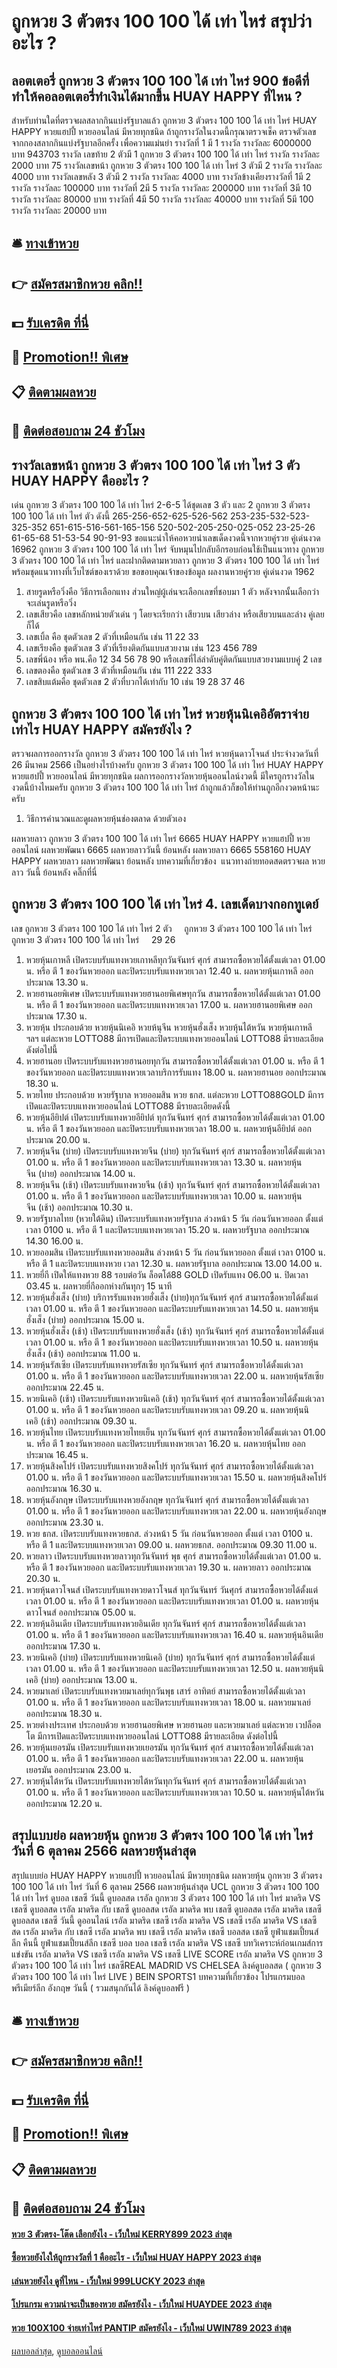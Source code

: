 # ถูกหวย 3 ตัวตรง 100 100 ได้ เท่า ไหร่ สรุปว่าอะไร ?
## ลอตเตอรี่ ถูกหวย 3 ตัวตรง 100 100 ได้ เท่า ไหร่ 900 ข้อดีที่ทำให้คอลอตเตอรี่ทำเงินได้มากขึ้น HUAY HAPPY ที่ไหน ?
สำหรับท่านใดที่ตรวจผลสลากกินแบ่งรัฐบาลแล้ว ถูกหวย 3 ตัวตรง 100 100 ได้ เท่า ไหร่ HUAY HAPPY หวยแฮปปี้ หวยออนไลน์ มีหวยทุกชนิด ถ้าถูกรางวัลในงวดนี้กรุณาตรวจเช็ค ตรวจตัวเลขจากกองสลากกินแบ่งรัฐบาลอีกครั้ง เพื่อความแม่นยำ
รางวัลที่ 1 มี 1 รางวัล รางวัลละ 6000000 บาท
943703
รางวัล เลขท้าย 2 ตัวมี 1 ถูกหวย 3 ตัวตรง 100 100 ได้ เท่า ไหร่ รางวัล รางวัลละ 2000 บาท
75
รางวัลเลขหน้า ถูกหวย 3 ตัวตรง 100 100 ได้ เท่า ไหร่ 3 ตัวมี 2 รางวัล รางวัลละ 4000 บาท
รางวัลเลขหลัง 3 ตัวมี 2 รางวัล รางวัลละ 4000 บาท
รางวัลข้างเคียงรางวัลที่ 1มี 2 รางวัล รางวัลละ 100000 บาท
รางวัลที่ 2มี 5 รางวัล รางวัลละ 200000 บาท
รางวัลที่ 3มี 10 รางวัล รางวัลละ 80000 บาท
รางวัลที่ 4มี 50 รางวัล รางวัลละ 40000 บาท
รางวัลที่ 5มี 100 รางวัล รางวัลละ 20000 บาท

## 🛎 [ทางเข้าหวย](https://bit.ly/3BG5bNw)
## 👉 [สมัครสมาชิกหวย คลิก!!](https://bit.ly/3BG5bNw)
## 💵 [รับเครดิต ที่นี่](https://bit.ly/3C3mvgS)
## 👑 [Promotion!! พิเศษ](https://bit.ly/3C3mvgS)
## 📋 [ติดตามผลหวย](https://bit.ly/3C3mvgS)
## 📱 [ติดต่อสอบถาม 24 ชัวโมง](https://bit.ly/3C3mvgS)

## รางวัลเลขหน้า ถูกหวย 3 ตัวตรง 100 100 ได้ เท่า ไหร่ 3 ตัว HUAY HAPPY คืออะไร ?
เด่น ถูกหวย 3 ตัวตรง 100 100 ได้ เท่า ไหร่ 2-6-5 ได้ชุดเลข 3 ตัว และ 2 ถูกหวย 3 ตัวตรง 100 100 ได้ เท่า ไหร่ ตัว ดังนี้
265-256-652-625-526-562
253-235-532-523-325-352
651-615-516-561-165-156
520-502-205-250-025-052
23-25-26
61-65-68
51-53-54
90-91-93
ขอแนะนำให้คอหวยนำเลขเด็ดงวดนี้จากหวยคู่รวย คู่เด่นงวด 16962 ถูกหวย 3 ตัวตรง 100 100 ได้ เท่า ไหร่ จับหมุนไปกลับอีกรอบก่อนใช้เป็นแนวทาง ถูกหวย 3 ตัวตรง 100 100 ได้ เท่า ไหร่ และฝากติดตามหวยลาว ถูกหวย 3 ตัวตรง 100 100 ได้ เท่า ไหร่ พร้อมชุดแนวทางที่เว็บไซต์ของเราด้วย
ขอขอบคุณเจ้าของข้อมูล
ผลงานหวยคู่รวย คู่เด่นงวด 1962

1. สายรูดหรือวิ่งคือ วิธีการเลือกแทง ส่วนใหญ่ผู้เล่นจะเลือกเลขที่ชอบมา 1 ตัว หลังจากนั้นเลือกว่าจะเล่นรูดหรือวิ่ง
2. เลขเสียวคือ เลขหลักหน่วยตัวเด่น ๆ โดยจะเรียกว่า เสียวบน เสียวล่าง หรือเสียวบนและล่าง คู่เลยก็ได้
3. เลขเบิ้ล คือ ชุดตัวเลข 2 ตัวที่เหมือนกัน เช่น 11 22 33
4. เลขเรียงคือ ชุดตัวเลข 3 ตัวที่เรียงติดกันแบบสวยงาม เช่น 123 456 789
5. เลขพี่น้อง หรือ พน.คือ 12 34 56 78 90 หรือเลขที่ไล่ลำดับคู่ติดกันแบบสวยงามแบบคู่ 2 เลข
6. เลขตองคือ ชุดตัวเลข 3 ตัวที่เหมือนกัน เช่น 111 222 333
7. เลขสิบแต้มคือ ชุดตัวเลข 2 ตัวที่บวกได้เท่ากับ 10 เช่น 19 28 37 46

## ถูกหวย 3 ตัวตรง 100 100 ได้ เท่า ไหร่ หวยหุ้นนิเคอิอัตราจ่ายเท่าไร HUAY HAPPY สมัครยังไง ?
ตรวจผลการออกรางวัล ถูกหวย 3 ตัวตรง 100 100 ได้ เท่า ไหร่ หวยหุ้นดาวโจนส์ ประจำงวดวันที่ 26 มีนาคม 2566
เป็นอย่างไรบ้างครับ ถูกหวย 3 ตัวตรง 100 100 ได้ เท่า ไหร่ HUAY HAPPY หวยแฮปปี้ หวยออนไลน์ มีหวยทุกชนิด ผลการออกรางวัลหวยหุ้นออนไลน์งวดนี้ มีใครถูกรางวัลในงวดนี้บ้างไหมครับ ถูกหวย 3 ตัวตรง 100 100 ได้ เท่า ไหร่ ถ้าถูกแล้วก็ขอให้ท่านถูกอีกงวดหน้านะครับ
1. วิธีการคำนวณและดูผลหวยหุ้นช่องตลาด ด้วยตัวเอง

ผลหวยลาว ถูกหวย 3 ตัวตรง 100 100 ได้ เท่า ไหร่ 6665 HUAY HAPPY หวยแฮปปี้ หวยออนไลน์ ผลหวยพัฒนา 6665 ผลหวยลาววันนี้ ย้อนหลัง
ผลหวยลาว 6665 558160
 HUAY HAPPY ผลหวยลาว ผลหวยพัฒนา ย้อนหลัง 
บทความที่เกี่ยวข้อง
 แนวทางถ่ายทอดสดตรวจผล หวยลาว วันนี้ ย้อนหลัง คลิ๊กที่นี่  

## ถูกหวย 3 ตัวตรง 100 100 ได้ เท่า ไหร่ 4. เลขเด็ดบางกอกทูเดย์
เลข ถูกหวย 3 ตัวตรง 100 100 ได้ เท่า ไหร่ 2 ตัว     ถูกหวย 3 ตัวตรง 100 100 ได้ เท่า ไหร่   ถูกหวย 3 ตัวตรง 100 100 ได้ เท่า ไหร่     29 26
1. หวยหุ้นเกาหลี เปิดระบบรับแทงหวยเกาหลีทุกวันจันทร์ ศุกร์ สามารถซื้อหวยได้ตั้งแต่เวลา 01.00 น. หรือ ตี 1 ของวันหวยออก และปิดระบบรับแทงหวยเวลา 12.40 น. ผลหวยหุ้นเกาหลี ออกประมาณ 13.30 น.
2. หวยฮานอยพิเศษ เปิดระบบรับแทงหวยฮานอยพิเศษทุกวัน สามารถซื้อหวยได้ตั้งแต่เวลา 01.00 น. หรือ ตี 1 ของวันหวยออก และปิดระบบแทงหวยเวลา 17.00 น. ผลหวยฮานอยพิเศษ ออกประมาณ 17.30 น.
3. หวยหุ้น ประกอบด้วย หวยหุ้นนิเคอิ หวยห้นุจีน หวยหุ้นฮั่งเส็ง หวยหุ้นไต้หวัน หวยหุ้นเกาหลี ฯลฯ แต่ละหวย LOTTO88 มีการเปิดและปิดระบบแทงหวยออนไลน์ LOTTO88 มีรายละเอียด ดังต่อไปนี้
4. หวยฮานอย เปิดระบบรับแทงหวยฮานอยทุกวัน สามารถซื้อหวยได้ตั้งแต่เวลา 01.00 น. หรือ ตี 1 ของวันหวยออก และปิดระบบแทงหวยเวลาบริการรับแทง 18.00 น. ผลหวยฮานอย ออกประมาณ 18.30 น.
5. หวยไทย ประกอบด้วย หวยรัฐบาล หวยออมสิน หวย ธกส. แต่ละหวย LOTTO88GOLD มีการเปิดและปิดระบบแทงหวยออนไลน์ LOTTO88 มีรายละเอียดดังนี้
6. หวยหุ้นอียิปต์ เปิดระบบรับแทงหวยอียิปต์ ทุกวันจันทร์ ศุกร์ สามารถซื้อหวยได้ตั้งแต่เวลา 01.00 น. หรือ ตี 1 ของวันหวยออก และปิดระบบรับแทงหวยเวลา 18.00 น. ผลหวยหุ้นอียิปต์ ออกประมาณ 20.00 น.
7. หวยหุ้นจีน (บ่าย) เปิดระบบรับแทงหวยจีน (บ่าย) ทุกวันจันทร์ ศุกร์ สามารถซื้อหวยได้ตั้งแต่เวลา 01.00 น. หรือ ตี 1 ของวันหวยออก และปิดระบบรับแทงหวยเวลา 13.30 น. ผลหวยหุ้นจีน (บ่าย) ออกประมาณ 14.00 น.
8. หวยหุ้นจีน (เช้า) เปิดระบบรับแทงหวยจีน (เช้า) ทุกวันจันทร์ ศุกร์ สามารถซื้อหวยได้ตั้งแต่เวลา 01.00 น. หรือ ตี 1 ของวันหวยออก และปิดระบบรับแทงหวยเวลา 10.00 น. ผลหวยหุ้นจีน (เช้า) ออกประมาณ 10.30 น.
9. หวยรัฐบาลไทย (หวยใต้ดิน) เปิดระบบรับแทงหวยรัฐบาล ล่วงหน้า 5 วัน ก่อนวันหวยออก ตั้งแต่ เวลา 0100 น. หรือ ตี 1 และปิดระบบแทงหวยเวลา 15.20 น. ผลหวยรัฐบาล ออกประมาณ 14.30 16.00 น.
10. หวยออมสิน เปิดระบบรับแทงหวยออมสิน ล่วงหน้า 5 วัน ก่อนวันหวยออก ตั้งแต่ เวลา 0100 น. หรือ ตี 1 และปิดระบบแทงหวย เวลา 12.30 น. ผลหวยรัฐบาล ออกประมาณ 13.00 14.00 น.
11. หวยยี่กี เปิดให้แทงหวย 88 รอบต่อวัน ล็อตโต้88 GOLD เปิดรับแทง 06.00 น. ปิดเวลา 03.45 น. ผลหวยยี่กีออกห่างกันทุกๆ 15 นาที
12. หวยหุ้นฮั่งเส็ง (บ่าย) บริการรับแทงหวยฮั่งเส็ง (บ่าย)ทุกวันจันทร์ ศุกร์ สามารถซื้อหวยได้ตั้งแต่เวลา 01.00 น. หรือ ตี 1 ของวันหวยออก และปิดระบบรับแทงหวยเวลา 14.50 น. ผลหวยหุ้นฮั่งเส็ง (บ่าย) ออกประมาณ 15.00 น.
13. หวยหุ้นฮั่งเส็ง (เช้า) เปิดระบบรับแทงหวยฮั่งเส็ง (เช้า) ทุกวันจันทร์ ศุกร์ สามารถซื้อหวยได้ตั้งแต่เวลา 01.00 น. หรือ ตี 1 ของวันหวยออก และปิดระบบรับแทงหวยเวลา 10.50 น. ผลหวยหุ้นฮั่งเส็ง (เช้า) ออกประมาณ 11.00 น.
14. หวยหุ้นรัสเซีย เปิดระบบรับแทงหวยรัสเซีย ทุกวันจันทร์ ศุกร์ สามารถซื้อหวยได้ตั้งแต่เวลา 01.00 น. หรือ ตี 1 ของวันหวยออก และปิดระบบรับแทงหวยเวลา 22.00 น. ผลหวยหุ้นรัสเซีย ออกประมาณ 22.45 น.
15. หวยนิเคอิ (เช้า) เปิดระบบรับแทงหวยนิเคอิ (เช้า) ทุกวันจันทร์ ศุกร์ สามารถซื้อหวยได้ตั้งแต่เวลา 01.00 น. หรือ ตี 1 ของวันหวยออก และปิดระบบรับแทงหวยเวลา 09.20 น. ผลหวยหุ้นนิเคอิ (เช้า) ออกประมาณ 09.30 น.
16. หวยหุ้นไทย เปิดระบบรับแทงหวยไทยเย็น ทุกวันจันทร์ ศุกร์ สามารถซื้อหวยได้ตั้งแต่เวลา 01.00 น. หรือ ตี 1 ของวันหวยออก และปิดระบบรับแทงหวยเวลา 16.20 น. ผลหวยหุ้นไทย ออกประมาณ 16.45 น.
17. หวยหุ้นสิงคโปร์ เปิดระบบรับแทงหวยสิงคโปร์ ทุกวันจันทร์ ศุกร์ สามารถซื้อหวยได้ตั้งแต่เวลา 01.00 น. หรือ ตี 1 ของวันหวยออก และปิดระบบรับแทงหวยเวลา 15.50 น. ผลหวยหุ้นสิงคโปร์ ออกประมาณ 16.30 น.
18. หวยหุ้นอังกฤษ เปิดระบบรับแทงหวยอังกฤษ ทุกวันจันทร์ ศุกร์ สามารถซื้อหวยได้ตั้งแต่เวลา 01.00 น. หรือ ตี 1 ของวันหวยออก และปิดระบบรับแทงหวยเวลา 22.00 น. ผลหวยหุ้นอังกฤษ ออกประมาณ 23.30 น.
19. หวย ธกส. เปิดระบบรับแทงหวยธกส. ล่วงหน้า 5 วัน ก่อนวันหวยออก ตั้งแต่ เวลา 0100 น. หรือ ตี 1 และปิดระบบแทงหวยเวลา 09.00 น. ผลหวยธกส. ออกประมาณ 09.30 11.00 น.
20. หวยลาว เปิดระบบรับแทงหวยลาวทุกวันจันทร์ พุธ ศุกร์ สามารถซื้อหวยได้ตั้งแต่เวลา 01.00 น. หรือ ตี 1 ของวันหวยออก และปิดระบบรับแทงหวยเวลา 19.30 น. ผลหวยลาว ออกประมาณ 20.30 น.
21. หวยหุ้นดาวโจนส์ เปิดระบบรับแทงหวยดาวโจนส์ ทุกวันจันทร์ วันศุกร์ สามารถซื้อหวยได้ตั้งแต่เวลา 01.00 น. หรือ ตี 1 ของวันหวยออก และปิดระบบรับแทงหวยเวลา 01.00 น. ผลหวยหุ้นดาวโจนส์ ออกประมาณ 05.00 น.
22. หวยหุ้นอินเดีย เปิดระบบรับแทงหวยอินเดีย ทุกวันจันทร์ ศุกร์ สามารถซื้อหวยได้ตั้งแต่เวลา 01.00 น. หรือ ตี 1 ของวันหวยออก และปิดระบบรับแทงหวยเวลา 16.40 น. ผลหวยหุ้นอินเดีย ออกประมาณ 17.30 น.
23. หวยนิเคอิ (บ่าย) เปิดระบบรับแทงหวยนิเคอิ (บ่าย) ทุกวันจันทร์ ศุกร์ สามารถซื้อหวยได้ตั้งแต่เวลา 01.00 น. หรือ ตี 1 ของวันหวยออก และปิดระบบรับแทงหวยเวลา 12.50 น. ผลหวยหุ้นนิเคอิ (บ่าย) ออกประมาณ 13.00 น.
24. หวยมาเลย์ เปิดระบบรับแทงหวยมาเลย์ทุกวันพุธ เสาร์ อาทิตย์ สามารถซื้อหวยได้ตั้งแต่เวลา 01.00 น. หรือ ตี 1 ของวันหวยออก และปิดระบบรับแทงหวยเวลา 18.00 น. ผลหวยมาเลย์ ออกประมาณ 18.30 น.
25. หวยต่างประเทศ ประกอบด้วย หวยฮานอยพิเศษ หวยฮานอย และหวยมาเลย์ แต่ละหวย เวปล็อตโต มีการเปิดและปิดระบบแทงหวยออนไลน์ LOTTO88 มีรายละเอียด ดังต่อไปนี้
26. หวยหุ้นเยอรมัน เปิดระบบรับแทงหวยเยอรมัน ทุกวันจันทร์ ศุกร์ สามารถซื้อหวยได้ตั้งแต่เวลา 01.00 น. หรือ ตี 1 ของวันหวยออก และปิดระบบรับแทงหวยเวลา 22.00 น. ผลหวยหุ้นเยอรมัน ออกประมาณ 23.00 น.
27. หวยหุ้นไต้หวัน เปิดระบบรับแทงหวยไต้หวันทุกวันจันทร์ ศุกร์ สามารถซื้อหวยได้ตั้งแต่เวลา 01.00 น. หรือ ตี 1 ของวันหวยออก และปิดระบบรับแทงหวยเวลา 10.50 น. ผลหวยหุ้นไต้หวัน ออกประมาณ 12.20 น.

## สรุปแบบย่อ ผลหวยหุ้น ถูกหวย 3 ตัวตรง 100 100 ได้ เท่า ไหร่ วันที่ 6 ตุลาคม 2566 ผลหวยหุ้นล่าสุด
สรุปแบบย่อ HUAY HAPPY หวยแฮปปี้ หวยออนไลน์ มีหวยทุกชนิด ผลหวยหุ้น ถูกหวย 3 ตัวตรง 100 100 ได้ เท่า ไหร่ วันที่ 6 ตุลาคม 2566 ผลหวยหุ้นล่าสุด UCL ถูกหวย 3 ตัวตรง 100 100 ได้ เท่า ไหร่ ดูบอล เชลซี วันนี้ ดูบอลสด เรอัล ถูกหวย 3 ตัวตรง 100 100 ได้ เท่า ไหร่ มาดริด VS เชลซี ดูบอลสด เรอัล มาดริด กับ เชลซี ดูบอลสด เรอัล มาดริด พบ เชลซี ดูบอลสด เรอัล มาดริด เชลซี ดูบอลสด เชลซี วันนี้ ดูออนไลน์ เรอัล มาดริด เชลซี เรอัล มาดริด VS เชลซี เรอัล มาดริด VS เชลซี สด เรอัล มาดริด กับ เชลซี เรอัล มาดริด พบ เชลซี เรอัล มาดริด เชลซี บอลสด เชลซี ยูฟ่าแชมเปี้ยนส์ลีก คืนนี้ ยูฟ่าแชมเปี้ยนส์ลีก เชลซี บอล บอล เชลซี
เรอัล มาดริด VS เชลซี
บทวิเคราะห์ก่อนเกมส์การแข่งขัน เรอัล มาดริด VS เชลซี
เรอัล มาดริด VS เชลซี
LIVE SCORE เรอัล มาดริด VS ถูกหวย 3 ตัวตรง 100 100 ได้ เท่า ไหร่ เชลซีREAL MADRID VS CHELSEA
ลิงค์ดูบอลสด ( ถูกหวย 3 ตัวตรง 100 100 ได้ เท่า ไหร่ LIVE )
 BEIN SPORTS1 
บทความที่เกี่ยวข้อง
โปรแกรมบอล พรีเมียร์ลีก อังกฤษ วันนี้ ( รวมสนุกกันได้ ลิงค์ดูบอลฟรี )

## 🛎 [ทางเข้าหวย](https://bit.ly/3BG5bNw)
## 👉 [สมัครสมาชิกหวย คลิก!!](https://bit.ly/3BG5bNw)
## 💵 [รับเครดิต ที่นี่](https://bit.ly/3C3mvgS)
## 👑 [Promotion!! พิเศษ](https://bit.ly/3C3mvgS)
## 📋 [ติดตามผลหวย](https://bit.ly/3C3mvgS)
## 📱 [ติดต่อสอบถาม 24 ชัวโมง](https://bit.ly/3C3mvgS)

#### [หวย 3 ตัวตรง-โต๊ด เลือกยังไง - เว็บใหม่ KERRY899 2023 ล่าสุด](https://atom.io/themes/หวย%203%20ตัวตรง-โต๊ด%20เลือกยังไง%20-%20เว็บใหม่%20kerry899%202023%20ล่าสุด)
#### [ซื้อหวยยังไงให้ถูกรางวัลที่ 1 คืออะไร - เว็บใหม่ HUAY HAPPY 2023 ล่าสุด](https://atom.io/themes/ซื้อหวยยังไงให้ถูกรางวัลที่%201%20คืออะไร%20-%20เว็บใหม่%20huay%20happy%202023%20ล่าสุด)
#### [เล่นหวยยังไง ดูที่ไหน - เว็บใหม่ 999LUCKY 2023 ล่าสุด](https://atom.io/themes/เล่นหวยยังไง%20ดูที่ไหน%20-%20เว็บใหม่%20999lucky%202023%20ล่าสุด)
#### [โปรแกรม ความน่าจะเป็นของหวย สมัครยังไง - เว็บใหม่ HUAYDEE 2023 ล่าสุด](https://atom.io/themes/โปรแกรม%20ความน่าจะเป็นของหวย%20สมัครยังไง%20-%20เว็บใหม่%20huaydee%202023%20ล่าสุด)
#### [หวย 100X100 จ่ายเท่าไหร่ PANTIP สมัครยังไง - เว็บใหม่ UWIN789 2023 ล่าสุด](https://atom.io/themes/หวย%20100x100%20จ่ายเท่าไหร่%20pantip%20สมัครยังไง%20-%20เว็บใหม่%20uwin789%202023%20ล่าสุด)

[ผลบอลล่าสุด](https://siamsport.tv "ผลบอลล่าสุด"), [ดูบอลออนไลน์](https://siamsport.tv/ดูบอลสด "ดูบอลออนไลน์")